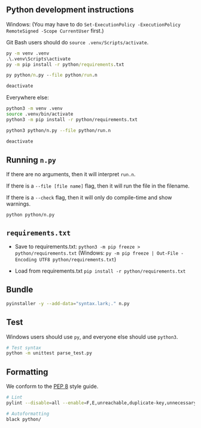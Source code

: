 ## Python development instructions

Windows: (You may have to do `Set-ExecutionPolicy -ExecutionPolicy RemoteSigned -Scope CurrentUser` first.)

Git Bash users should do `source .venv/Scripts/activate`.

```bat
py -m venv .venv
.\.venv\Scripts\activate
py -m pip install -r python/requirements.txt

py python/n.py --file python/run.n

deactivate
```

Everywhere else:

```sh
python3 -m venv .venv
source .venv/bin/activate
python3 -m pip install -r python/requirements.txt

python3 python/n.py --file python/run.n

deactivate
```

## Running `n.py`

If there are no arguments, then it will interpret `run.n`.

If there is a `--file [file name]` flag, then it will run the file in the filename.

If there is a `--check` flag, then it will only do compile-time and show warnings.

```sh
python python/n.py
```

## `requirements.txt`

- Save to requirements.txt: `python3 -m pip freeze > python/requirements.txt` (Windows: `py -m pip freeze | Out-File -Encoding UTF8 python/requirements.txt`)

- Load from requirements.txt `pip install -r python/requirements.txt`

## Bundle

```sh
pyinstaller -y --add-data="syntax.lark;." n.py
```

## Test

Windows users should use `py`, and everyone else should use `python3`.

```sh
# Test syntax
python -m unittest parse_test.py
```

## Formatting

We conform to the [PEP 8](https://www.python.org/dev/peps/pep-0008/) style guide.

```sh
# Lint
pylint --disable=all --enable=F,E,unreachable,duplicate-key,unnecessary-semicolon,global-variable-not-assigned,unused-variable,binary-op-exception,bad-format-string,anomalous-backslash-in-string,bad-open-mode,dangerous-default-value **/*.py

# Autoformatting
black python/
```
